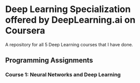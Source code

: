 # Deep Learning Specialization offered by DeepLearning.ai on Coursera
A repository for all 5 Deep Learning courses that I have done.

## Programming Assignments

### Course 1: Neural Networks and Deep Learning

